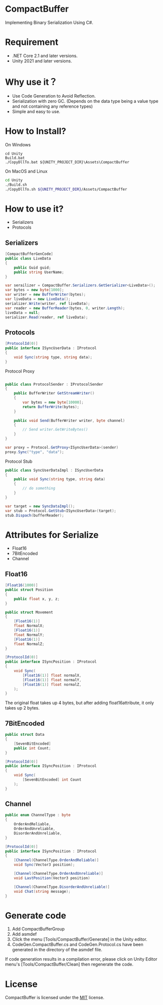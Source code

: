 # CompactBuffer

Implementing Binary Serialization Using C#.

# Requirement

* .NET Core 2.1 and later versions.
* Unity 2021 and later versions.

# Why use it？

* Use Code Generation to Avoid Reflection.
* Serialization with zero GC. (Depends on the data type being a value type and not containing any reference types)
* Simple and easy to use.

# How to Install?

On Windows
```dos
cd Unity
Build.bat
./CopyDllTo.bat ${UNITY_PROJECT_DIR}\Assets\CompactBuffer
```

On MacOS and Linux
```bash
cd Unity
./Build.sh
./CopyDllTo.sh ${UNITY_PROJECT_DIR}/Assets/CompactBuffer
```

# How to use it?
* Serializers
* Protocols

## Serializers
```cs
[CompactBufferGenCode]
public class LiveData
{
    public Guid guid;
    public string UserName;
}

var serailizer = CompactBuffer.Serializers.GetSerializer<LiveData>();
var bytes = new byte[1000];
var writer = new BufferWriter(bytes);
var liveData = new LiveData();
serializer.Write(writer, ref liveData);
var reader = new BufferReader(bytes, 0, writer.Length);
liveData = null;
serializer.Read(reader, ref liveData);
```

## Protocols

```cs
[ProtocolId(0)]
public interface ISyncUserData : IProtocol
{
    void Sync(string type, string data);
}
```

Protocol Proxy

```cs

public class ProtocolSender : IProtocolSender
{
    public BufferWriter GetStreamWriter()
    {
        var bytes = new byte[10000];
        return BufferWrite(bytes);
    }
    
    public void Send(BufferWriter writer, byte channel)
    {
        // Send writer.GetWriteBytes()
    }
}

var proxy = Protocol.GetProxy<ISyncUserData>(sender)
proxy.Sync("type", "data");
```

Protocol Stub

```cs
public class SyncUserDataImpl : ISyncUserData
{
    public void Sync(string type, string data)
    {
        // do something
    }
}

var target = new SyncDataImpl();
var stub = Protocol.GetStub<ISyncUserData>(target);
stub.Dispach(bufferReader);
```

# Attributes for Serialize

* Float16
* 7BitEncoded
* Channel

## Float16

```cs
[Float16(1000)]
public struct Position
{
    public float x, y, z;
}

public struct Movement
{
    [Float16(1)]
    float NormalX;
    [Float16(1)]
    float NormalY;
    [Float16(1)]
    float NormalZ;
}

[ProtocolId(0)]
public interface ISyncPosition : IProtocol
{
    void Sync(
        [Float16(1)] float normalX,
        [Float16(1)] float normalY,
        [Float16(1)] float normalZ,
    );
}
```

The original float takes up 4 bytes, but after adding float16attribute, it only takes up 2 bytes.

## 7BitEncoded

```cs
public struct Data
{
    [SevenBitEncoded]
    public int Count;
}

[ProtocolId(0)]
public interface ISyncPosition : IProtocol
{
    void Sync(
        [SevenBitEncoded] int Count
    );
}
```

## Channel

```cs
public enum ChannelType : byte
{
    OrderAndReliable,
    OrderAndUnreliable,
    DisorderAndUnreliable,
}

[ProtocolId(0)]
public interface ISyncPosition : IProtocol
{
    [Channel(ChannelType.OrderAndReliable)]
    void Sync(Vector3 position);

    [Channel(ChannelType.OrderAndUnreliable)]
    void LastPosition(Vector3 position)

    [Channel(ChannelType.DisorderAndUnreliable)]
    void Chat(string message);
}
```

# Generate code

1. Add CompactBufferGroup
2. Add asmdef
3. Click the menu [Tools/CompactBuffer/Generate] in the Unity editor.
4. CodeGen.CompactBuffer.cs and CodeGen.Protocol.cs have been generated in the directory of the asmdef file.

If code generation results in a compilation error, please click on Unity Editor menu's [Tools/CompactBuffer/Clean] then regenerate the code.

# License

CompactBuffer is licensed under the [MIT](LICENSE) license.